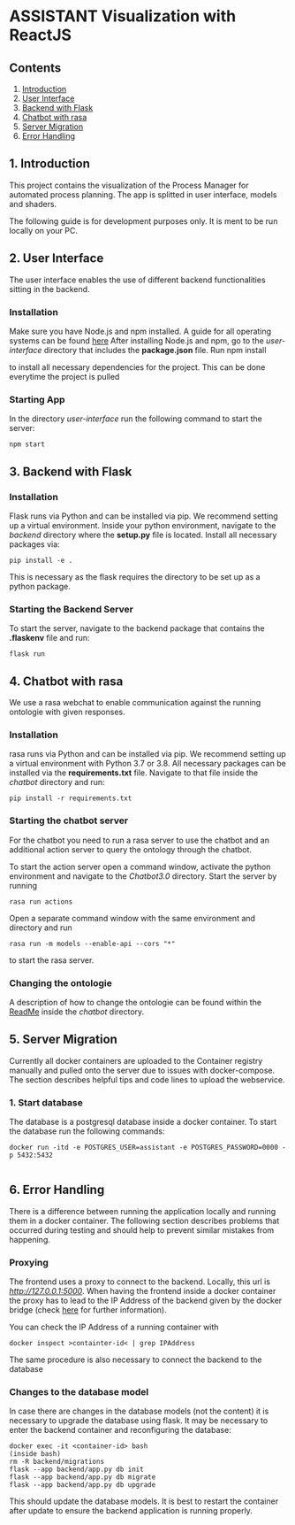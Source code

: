 # ASSISTANT Visualization with ReactJS

## Contents

1. [Introduction](#1-introduction)
2. [User Interface](#2-user-interface)
3. [Backend with Flask](#3-backend-with-flask)
4. [Chatbot with rasa](#4-chatbot-with-rasa)
5. [Server Migration](#5-server-migration)
6. [Error Handling](#6-error-handling)

## 1. Introduction

This project contains the visualization of the Process Manager for automated process planning. The app is splitted in 
user interface, models and shaders.

The following guide is for development purposes only. It is ment to be run locally on your PC.

## 2. User Interface

The user interface enables the use of different backend functionalities sitting in the backend.

### Installation

Make sure you have Node.js and npm installed. A guide for all operating systems can be found [here](https://docs.npmjs.com/downloading-and-installing-node-js-and-npm)
After installing Node.js and npm, go to the *user-interface* directory that includes the **package.json** file.
Run 
    npm install

to install all necessary dependencies for the project. This can be done everytime the project is pulled


### Starting App

In the directory *user-interface* run the following command to start the server:

    npm start


## 3. Backend with Flask

### Installation

Flask runs via Python and can be installed via pip. We recommend setting up a virtual environment.
Inside your python environment, navigate to the *backend* directory where the **setup.py** file is located.
Install all necessary packages via:

    pip install -e .

This is necessary as the flask requires the directory to be set up as a python package.

### Starting the Backend Server

To start the server, navigate to the backend package that contains the **.flaskenv** file and run:

    flask run


## 4. Chatbot with rasa

We use a rasa webchat to enable communication against the running ontologie with given responses.

### Installation

rasa runs via Python and can be installed via pip. We recommend setting up a virtual environment with Python 3.7 or 3.8.
All necessary packages can be installed via the **requirements.txt** file. Navigate to that file inside the *chatbot*
directory and run:

    pip install -r requirements.txt

### Starting the chatbot server

For the chatbot you need to run a rasa server to use the chatbot and an additional action server to query the ontology 
through the chatbot. 

To start the action server open a command window, activate the python environment and navigate to 
the *Chatbot3.0* directory. Start the server by running

    rasa run actions

Open a separate command window with the same environment and directory and run 

    rasa run -m models --enable-api --cors "*"

to start the rasa server.

### Changing the ontologie

A description of how to change the ontologie can be found within the [ReadMe](chatbot/README.md) inside the *chatbot* directory.


## 5. Server Migration

Currently all docker containers are uploaded to the Container registry manually and pulled onto the server due to issues
with docker-compose. The section describes helpful tips and code lines to upload the webservice.

### 1. Start database

The database is a postgresql database inside a docker container. To start the database run the following commands:

```
docker run -itd -e POSTGRES_USER=assistant -e POSTGRES_PASSWORD=0000 -p 5432:5432  


```

## 6. Error Handling

There is a difference between running the application locally and running them in a docker container. The following 
section describes problems that occurred during testing and should help to prevent similar mistakes from happening.

### Proxying
The frontend uses a proxy to connect to the backend. Locally, this url is *http://127.0.0.1:5000*. When having the 
frontend inside a docker container the proxy has to lead to the IP Address of the backend given by the docker bridge 
(check [here](https://www.tutorialworks.com/container-networking/) for further information). 

You can check the IP Address of a running container with 

```
docker inspect >containter-id< | grep IPAddress
```

The same procedure is also necessary to connect the backend to the database
### Changes to the database model

In case there are changes in the database models (not the content) it is necessary to upgrade the database using flask. 
It may be necessary to enter the backend container and reconfiguring the database:

```
docker exec -it <container-id> bash
(inside bash)
rm -R backend/migrations
flask --app backend/app.py db init
flask --app backend/app.py db migrate
flask --app backend/app.py db upgrade

```

This should update the database models. It is best to restart the container after update to ensure the backend 
application is running properly.
